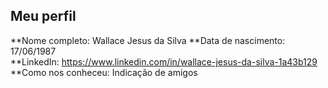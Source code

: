 Meu perfil
-------

**Nome completo: Wallace Jesus da Silva
**Data de nascimento: 17/06/1987  
**LinkedIn: https://www.linkedin.com/in/wallace-jesus-da-silva-1a43b129
**Como nos conheceu: Indicação de amigos   